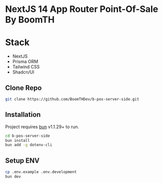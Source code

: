# NextJS 14 App Router Point-Of-Sale By BoomTH

# Stack
- NextJS
- Prisma ORM
- Tailwind CSS
- Shadcn/UI

## Clone Repo

```bash
git clone https://github.com/BoomTHDev/b-pos-server-side.git
```

## Installation

Project requires [bun](https://bun.sh/) v1.1.29+ to run.

```sh
cd b-pos-server-side
bun install
bun add -g dotenv-cli
```

## Setup ENV

```sh
cp .env.example .env.development
bun dev
```